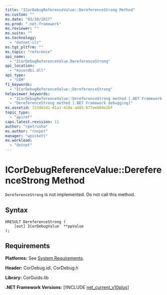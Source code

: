 ```yaml
---
title: "ICorDebugReferenceValue::DereferenceStrong Method"
ms.custom: ""
ms.date: "03/30/2017"
ms.prod: ".net-framework"
ms.reviewer: ""
ms.suite: ""
ms.technology: 
  - "dotnet-clr"
ms.tgt_pltfrm: ""
ms.topic: "reference"
api_name: 
  - "ICorDebugReferenceValue.DereferenceStrong"
api_location: 
  - "mscordbi.dll"
api_type: 
  - "COM"
f1_keywords: 
  - "ICorDebugReferenceValue::DereferenceStrong"
helpviewer_keywords: 
  - "ICorDebugReferenceValue::DereferenceStrong method [.NET Framework debugging]"
  - "DereferenceStrong method [.NET Framework debugging]"
ms.assetid: 723482d1-d1a1-410a-a405-677eeb04e2bf
topic_type: 
  - "apiref"
caps.latest.revision: 11
author: "rpetrusha"
ms.author: "ronpet"
manager: "wpickett"
ms.workload: 
  - "dotnet"
---
```

# ICorDebugReferenceValue::DereferenceStrong Method
`DereferenceStrong` is not implemented. Do not call this method.  
  
## Syntax  
  
```  
HRESULT DereferenceStrong (  
    [out] ICorDebugValue  **ppValue  
);  
```  
  
## Requirements  
 **Platforms:** See [System Requirements](../../../../docs/framework/get-started/system-requirements.md).  
  
 **Header:** CorDebug.idl, CorDebug.h  
  
 **Library:** CorGuids.lib  
  
 **.NET Framework Versions:** [!INCLUDE [net_current_v10plus](../../../../includes/net-current-v10plus-md.md)]
